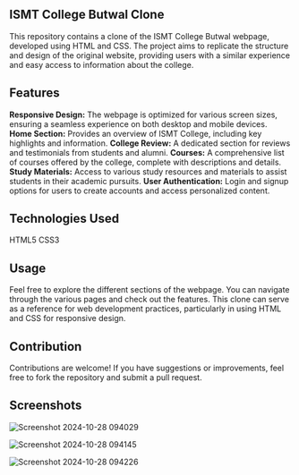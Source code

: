 ## ISMT College Butwal Clone

This repository contains a clone of the ISMT College Butwal webpage, developed using HTML and CSS. The project aims to replicate the structure and design of the original website, providing users with a similar experience and easy access to information about the college.

## Features
**Responsive Design:** The webpage is optimized for various screen sizes, ensuring a seamless experience on both desktop and mobile devices.
**Home Section:** Provides an overview of ISMT College, including key highlights and information.
**College Review:** A dedicated section for reviews and testimonials from students and alumni.
**Courses:** A comprehensive list of courses offered by the college, complete with descriptions and details.
**Study Materials:** Access to various study resources and materials to assist students in their academic pursuits.
**User Authentication:** Login and signup options for users to create accounts and access personalized content.

## Technologies Used
HTML5
CSS3

## Usage
Feel free to explore the different sections of the webpage. You can navigate through the various pages and check out the features. This clone can serve as a reference for web development practices, particularly in using HTML and CSS for responsive design.

## Contribution
Contributions are welcome! If you have suggestions or improvements, feel free to fork the repository and submit a pull request.

## Screenshots



![Screenshot 2024-10-28 094029](https://github.com/user-attachments/assets/1e9a5ce7-975b-4a96-93b7-74e981674ba7)

![Screenshot 2024-10-28 094145](https://github.com/user-attachments/assets/884808cc-8752-4191-95ac-7677658d4bdb)

![Screenshot 2024-10-28 094226](https://github.com/user-attachments/assets/c1279e2e-86e1-4d5c-a910-74b8a806e2ba)







